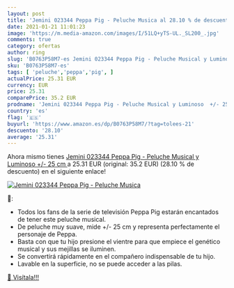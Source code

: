 ```yaml
---
layout: post
title: 'Jemini 023344 Peppa Pig - Peluche Musica al 28.10 % de descuento'
date: 2021-01-21 11:01:23
image: 'https://m.media-amazon.com/images/I/51LQ+yTS-UL._SL200_.jpg'
comments: true
category: ofertas
author: ring
slug: 'B0763P58M7-es Jemini 023344 Peppa Pig - Peluche Musical y Luminoso +/-...'
sku: 'B0763P58M7-es'
tags: [ 'peluche','peppa','pig', ]
actualPrice: 25.31 EUR
currency: EUR
price: 25.31
comparePrice: 35.2 EUR
prodname: 'Jemini 023344 Peppa Pig - Peluche Musical y Luminoso  +/- 25 cm '
country: 'es'
flag: '🇪🇸'
buyurl: 'https://www.amazon.es/dp/B0763P58M7/?tag=tolees-21'
descuento: '28.10'
average: '25.31'
---
```


Ahora mismo tienes [Jemini 023344 Peppa Pig - Peluche Musical y Luminoso  +/- 25 cm ](https://www.amazon.es/dp/B0763P58M7/?tag=tolees-21) a 25.31 EUR (original: 35.2 EUR) (28.10 %  de descuento) en el siguiente enlace!

[![Jemini 023344 Peppa Pig - Peluche Musica](https://m.media-amazon.com/images/I/51LQ+yTS-UL._SL200_.jpg)](https://www.amazon.es/dp/B0763P58M7/?tag=tolees-21)

🔎:

- Todos los fans de la serie de televisión Peppa Pig estarán encantados de tener este peluche musical.
- De peluche muy suave, mide +/- 25 cm y representa perfectamente el personaje de Peppa.
- Basta con que tu hijo presione el vientre para que empiece el genético musical y sus mejillas se iluminen.
- Se convertirá rápidamente en el compañero indispensable de tu hijo.
- Lavable en la superficie, no se puede acceder a las pilas.

[🛒 Visítala!!!](https://www.amazon.es/dp/B0763P58M7/?tag=tolees-21)
